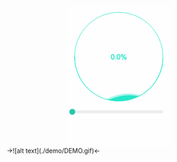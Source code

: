 <div style="text-align:center"><img src="./demo/DEMO.gif" alt="示例动画"></div>
->![alt text](./demo/DEMO.gif)<-
